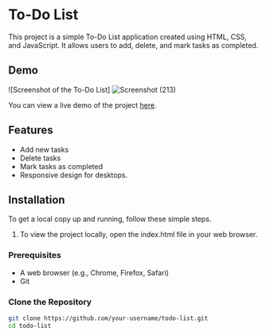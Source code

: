 # To-Do List

This project is a simple To-Do List application created using HTML, CSS, and JavaScript. It allows users to add, delete, and mark tasks as completed.

## Demo

![Screenshot of the To-Do List]
![Screenshot (213)](https://github.com/Ark898/to-do-list/assets/137332440/e8893dff-fd35-4bd4-8cd5-13ce28586f6e)

You can view a live demo of the project [here](https://ark898.github.io/to-do-list/).

## Features

- Add new tasks
- Delete tasks
- Mark tasks as completed
- Responsive design for desktops.

## Installation

To get a local copy up and running, follow these simple steps.
1. To view the project locally, open the index.html file in your web browser.

### Prerequisites

- A web browser (e.g., Chrome, Firefox, Safari)
- Git

### Clone the Repository

```sh
git clone https://github.com/your-username/todo-list.git
cd todo-list
